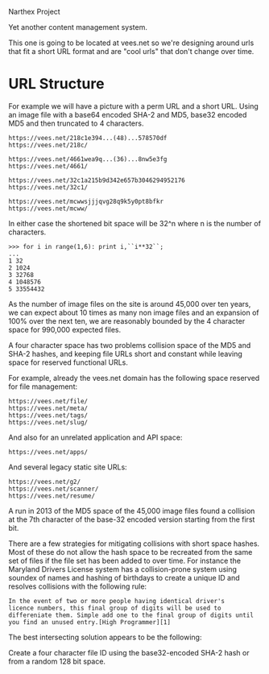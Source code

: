 Narthex Project

Yet another content management system.

This one is going to be located at vees.net so we're designing around 
urls that fit a short URL format and are "cool urls" that don't change 
over time.

# URL Structure

For example we will have a picture with a perm URL and a short URL. 
Using an image file with a base64 encoded SHA-2 and MD5, base32 
encoded MD5 and then truncated to 4 characters.

	https://vees.net/218c1e394...(48)...578570df
	https://vees.net/218c/

	https://vees.net/4661wea9q...(36)...8nw5e3fg
	https://vees.net/4661/

	https://vees.net/32c1a215b9d342e657b3046294952176
	https://vees.net/32c1/

	https://vees.net/mcwwsjjjqvg28q9k5y0pt8bfkr
	https://vees.net/mcww/

In either case the shortened bit space will be 32^n where n is the 
number of characters.

    >>> for i in range(1,6): print i,``i**32``;
    ... 
    1 32
    2 1024
    3 32768
    4 1048576
    5 33554432

As the number of image files on the site is around 45,000 over ten 
years, we can expect about 10 times as many non image files and an 
expansion of 100% over the next ten, we are reasonably bounded by the 
4 character space for 990,000 expected files.

A four character space has two problems collision space of the MD5 
and SHA-2 hashes, and keeping file URLs short and constant while 
leaving space for reserved functional URLs.

For example, already the vees.net domain has the following space 
reserved for file management:

    https://vees.net/file/
	https://vees.net/meta/
	https://vees.net/tags/
	https://vees.net/slug/

And also for an unrelated application and API space:

	https://vees.net/apps/

And several legacy static site URLs:

    https://vees.net/g2/
    https://vees.net/scanner/
    https://vees.net/resume/
    
A run in 2013 of the MD5 space of the 45,000 image files found a 
collision at the 7th character of the base-32 encoded version 
starting from the first bit.

There are a few strategies for mitigating collisions with short 
space hashes. Most of these do not allow the hash space to be 
recreated from the same set of files if the file set has been added 
to over time. For instance the Maryland Drivers License system has a 
collision-prone system using soundex of names and hashing of 
birthdays to create a unique ID and resolves collisions with the 
following rule:

	In the event of two or more people having identical driver's 
	licence numbers, this final group of digits will be used to 
	differeniate them. Simple add one to the final group of digits until 
	you find an unused entry.[High Programmer][1]

The best intersecting solution appears to be the following:

Create a four character file ID using the base32-encoded SHA-2 hash or 
from a random 128 bit space.

[1]: http://4ve.es/JyO
[2]: http://vees.net/

